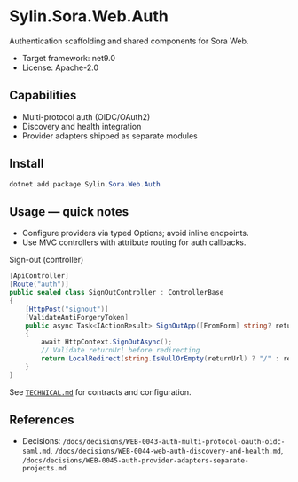 ﻿# Sylin.Sora.Web.Auth

Authentication scaffolding and shared components for Sora Web.

- Target framework: net9.0
- License: Apache-2.0

## Capabilities
- Multi-protocol auth (OIDC/OAuth2)
- Discovery and health integration
- Provider adapters shipped as separate modules

## Install

```powershell
dotnet add package Sylin.Sora.Web.Auth
```

## Usage — quick notes
- Configure providers via typed Options; avoid inline endpoints.
- Use MVC controllers with attribute routing for auth callbacks.

Sign-out (controller)

```csharp
[ApiController]
[Route("auth")]
public sealed class SignOutController : ControllerBase
{
	[HttpPost("signout")]
	[ValidateAntiForgeryToken]
	public async Task<IActionResult> SignOutApp([FromForm] string? returnUrl)
	{
		await HttpContext.SignOutAsync();
		// Validate returnUrl before redirecting
		return LocalRedirect(string.IsNullOrEmpty(returnUrl) ? "/" : returnUrl);
	}
}
```

See [`TECHNICAL.md`](TECHNICAL.md) for contracts and configuration.

## References
- Decisions: `/docs/decisions/WEB-0043-auth-multi-protocol-oauth-oidc-saml.md`, `/docs/decisions/WEB-0044-web-auth-discovery-and-health.md`, `/docs/decisions/WEB-0045-auth-provider-adapters-separate-projects.md`
